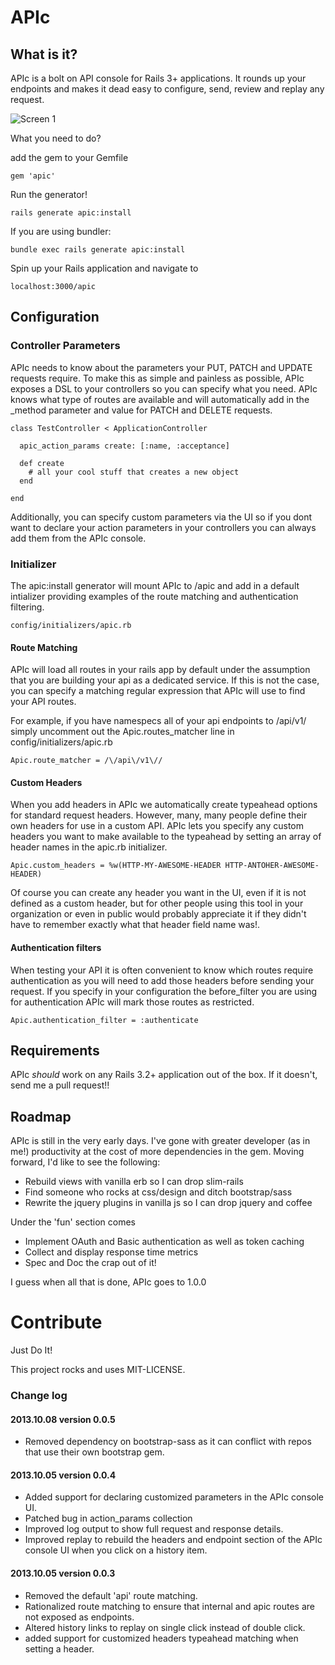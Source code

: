 # APIc

## What is it?

APIc is a bolt on API console for Rails 3+ applications.
It rounds up your endpoints and makes it dead easy to configure, send, review and replay any request.


![Screen 1](https://github.com/randym/apic/raw/master/sample.png)

What you need to do?

add the gem to your Gemfile

```
gem 'apic'
```

Run the generator!

```
rails generate apic:install
```

If you are using bundler:

```
bundle exec rails generate apic:install

```

Spin up your Rails application and navigate to

```
localhost:3000/apic
```



## Configuration

### Controller Parameters

APIc needs to know about the parameters your PUT, PATCH and UPDATE requests require.
To make this as simple and painless as possible, APIc exposes a DSL to your controllers so you can specify what you need.
APIc knows what type of routes are available and will automatically add in the _method parameter and value for PATCH and DELETE requests.

```
class TestController < ApplicationController

  apic_action_params create: [:name, :acceptance]

  def create
    # all your cool stuff that creates a new object
  end

end
```

Additionally, you can specify custom parameters via the UI so if you dont want to declare your action parameters in your controllers you can always add them from the APIc console.

### Initializer

The apic:install generator will mount APIc to /apic and add in a default intializer providing examples of the route matching and authentication filtering.

```
config/initializers/apic.rb
```

#### Route Matching

APIc will load all routes in your rails app by default under the assumption that you are building your api as a dedicated service.
If this is not the case, you can specify a matching regular expression that APIc will use to find your API routes.

For example, if you have namespecs all of your api endpoints to /api/v1/ simply uncomment out the Apic.routes_matcher line in config/initializers/apic.rb

```
Apic.route_matcher = /\/api\/v1\//
```

#### Custom Headers

When you add headers in APIc we automatically create typeahead options for standard request headers.
However, many, many people define their own headers for use in a custom API. APIc lets you specify
any custom headers you want to make available to the typeahead by setting an array of header names
in the apic.rb initializer.

```
Apic.custom_headers = %w(HTTP-MY-AWESOME-HEADER HTTP-ANTOHER-AWESOME-HEADER)
```

Of course you can create any header you want in the UI, even if it is not defined as a custom header,
but for other people using this tool in your organization or even in public would probably appreciate it if
they didn't have to remember exactly what that header field name was!.

#### Authentication filters

When testing your API it is often convenient to know which routes require authentication as you will need to add those headers before sending your request.
If you specify in your configuration the before_filter you are using for authentication APIc will mark those routes as restricted.

```
Apic.authentication_filter = :authenticate
```

## Requirements

APIc _should_ work on any Rails 3.2+ application out of the box.
If it doesn't, send me a pull request!!

## Roadmap

APIc is still in the very early days. I've gone with greater developer (as in me!) productivity at the cost of more dependencies
in the gem. Moving forward, I'd like to see the following:

- Rebuild views with vanilla erb so I can drop slim-rails
- Find someone who rocks at css/design and ditch bootstrap/sass
- Rewrite the jquery plugins in vanilla js so I can drop jquery and coffee

Under the 'fun' section comes

- Implement OAuth and Basic authentication as well as token caching
- Collect and display response time metrics
- Spec and Doc the crap out of it!

I guess when all that is done, APIc goes to 1.0.0

# Contribute

Just Do It!

This project rocks and uses MIT-LICENSE.


### Change log

#### 2013.10.08 version 0.0.5
- Removed dependency on bootstrap-sass as it can conflict with repos that use their own bootstrap gem.

#### 2013.10.05 version 0.0.4
- Added support for declaring customized parameters in the APIc console UI.
- Patched bug in action_params collection
- Improved log output to show full request and response details.
- Improved replay to rebuild the headers and endpoint section of the APIc console UI when you click on a history item.

#### 2013.10.05 version 0.0.3
- Removed the default 'api' route matching.
- Rationalized route matching to ensure that internal and apic routes are not exposed as endpoints.
- Altered history links to replay on single click instead of double click.
- added support for customized headers typeahead matching when setting a header.

